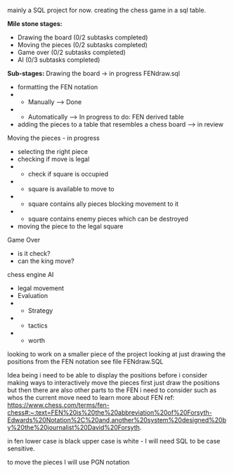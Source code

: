 mainly a SQL project for now.
creating the chess game in a sql table. 

**Mile stone stages:**
+ Drawing the board (0/2 subtasks completed)
+ Moving the pieces (0/2 subtasks completed)
+ Game over (0/2 subtasks completed)
+ AI (0/3 subtasks completed)

**Sub-stages:** 
Drawing the board -> in progress FENdraw.sql
- formatting the FEN notation
- - Manually --> Done
- - Automatically --> In progress to do: FEN derived table 
- adding the pieces to a table that resembles a chess board --> in review

Moving the pieces - in progress
- selecting the right piece
- checking if move is legal
- - check if square is occupied
- - square is available to move to
- - square contains ally pieces blocking movement to it
- - square contains enemy pieces which can be destroyed 
- moving the piece to the legal square
 
 Game Over
 - is it check?
 - can the king move?
   
chess engine AI
- legal movement
- Evaluation
- - Strategy
- - tactics
- - worth 

looking to work on a smaller piece of the project looking at just drawing the positions from the FEN notation 
see file FENdraw.SQL 

Idea being i need to be able to display the positions before i consider making ways to interactively move the pieces 
first just draw the positions but then there are also other parts to the FEN i need to consider such as whos the current move 
need to learn more about FEN 
ref: https://www.chess.com/terms/fen-chess#:~:text=FEN%20is%20the%20abbreviation%20of%20Forsyth-Edwards%20Notation%2C%20and,another%20system%20designed%20by%20the%20journalist%20David%20Forsyth.

in fen lower case is black upper case is white - I will need SQL to be case sensitive.

to move the pieces I will use PGN notation 
